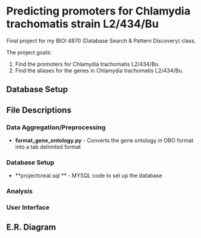 # Predicting promoters for Chlamydia trachomatis strain L2/434/Bu

Final project for my BIOI 4870 (Database Search & Pattern Discovery) class.

The project goals:
  1. Find the promoters for Chlamydia trachomatis L2/434/Bu.
  2. Find the aliases for the genes in Chlamydia trachomatis L2/434/Bu.
  
## Database Setup


## File Descriptions
### Data Aggregation/Preprocessing
* **format_gene_ontology.py** - Converts the gene ontology in OBO format into a tab delimited format  


### Database Setup
* **projectcreat.sql ** - MYSQL code to set up the database 

### Analysis


### User Interface

## E.R. Diagram

